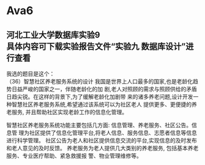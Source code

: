 # Ava6
河北工业大学数据库实验9  
**具体内容可下载实验报告文件“实验九 数据库设计”进行查看**
--------------------
我选的题目是这个：  
（36）智慧社区养老服务系统的设计
我国是世界上人口最多的国家,也是老龄化趋势日益严峻的国家之一，伴随老龄化的加 剧,老人对照顾的需求与照顾供给的矛盾日趋尖锐。在这样的背景下,为了缓解老龄化加剧带 来的诸多养老问题,设计开发一种智慧社区养老服务系统,希望通过该系统可以为社区老人 提供更多、更便捷的养老服务, 并且帮助社区实现老龄工作的信息化管理。  

智慧社区养老服务系统功能主要包括几方面: 信息管理、养老服务、社区公告。信息管 理为社区提供了信息化管理平台,将老人信息、服务信息、志愿者信息等信息进行科学管理。 社区公告为老人和社区提供信息交流的平台,实现信息的及时发布和老人意见的及时反馈。 养老服务为老人提供几大类别的养老服务, 包括基本养老服务、专业医疗帮助、紧急救援报 警、物业管理维修等。
